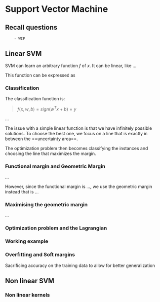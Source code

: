 # Support Vector Machine

## Recall questions
        - WIP

## Linear SVM

SVM can learn an arbitrary function $f$ of $x$. It can be linear, like ...

This function can be expressed as

### Classification 

The classification function is:

>$f(x,w,b) = sign(w^T x + b) = y$

...

The issue with a simple linear function is that we have infinitely possible solutions. To choose the best one, we focus on a line that is exactly in between the ==uncertainty area==.

The optimization problem then becomes classifying the instances and choosing the line that maximizes the margin.  

### Functional margin and Geometric Margin

...

However, since the functional margin is ..., we use the geometric margin instead that is ...

### Maximising the geometric margin

...

### Optimization problem and the Lagrangian


### Working example


### Overfitting and Soft margins

Sacrificing accuracy on the training data to allow for better generalization


## Non linear SVM

### Non linear kernels